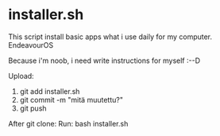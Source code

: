# installer.sh
This script install basic apps what i use daily for my computer. EndeavourOS


Because i'm noob, i need write instructions for myself :--D

Upload:  
1. git add installer.sh
2. git commit -m "mitä muutettu?"
3. git push

After git clone: Run: bash installer.sh
